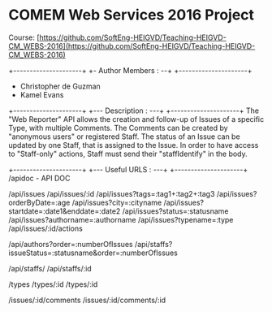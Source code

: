 # COMEM Web Services 2016 Project

Course: [https://github.com/SoftEng-HEIGVD/Teaching-HEIGVD-CM_WEBS-2016](https://github.com/SoftEng-HEIGVD/Teaching-HEIGVD-CM_WEBS-2016)

+---------------------+
+- Author Members : --+
+---------------------+
- Christopher de Guzman
- Kamel Evans

+---------------------+
+--- Description : ---+
+---------------------+
The "Web Reporter" API allows the creation and follow-up of Issues of a specific Type, with multiple Comments. The Comments can be created by "anonymous users" or registered Staff. The status of an Issue can be updated by one Staff, that is assigned to the Issue.
In order to have access to "Staff-only" actions, Staff must send their "staffIdentify" in the body.


+---------------------+
+--- Useful URLS : ---+
+---------------------+
/apidoc - API DOC

/api/issues
/api/issues/:id
/api/issues?tags=:tag1+:tag2+:tag3
/api/issues?orderByDate=:age
/api/issues?city=:cityname
/api/issues?startdate=:date1&enddate=:date2
/api/issues?status=:statusname
/api/issues?authorname=:authorname
/api/issues?typename=:type
/api/issues/:id/actions

/api/authors?order=:numberOfIssues
/api/staffs?issueStatus=:statusname&order=:numberOfIssues

/api/staffs/
/api/staffs/:id

/types
/types/:id
/types/:id

/issues/:id/comments
/issues/:id/comments/:id



